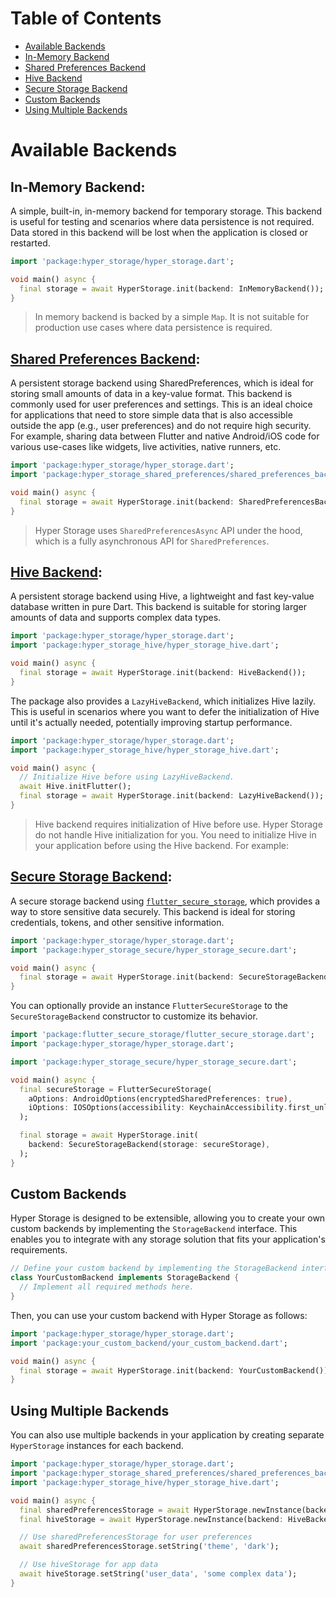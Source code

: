 # Table of Contents

- [Available Backends](#available-backends)
- [In-Memory Backend](#in-memory-backend)
- [Shared Preferences Backend](#shared-preferences-backend)
- [Hive Backend](#hive-backend)
- [Secure Storage Backend](#secure-storage-backend)
- [Custom Backends](#custom-backends)
- [Using Multiple Backends](#using-multiple-backends)

# Available Backends

## In-Memory Backend:

A simple, built-in, in-memory backend for temporary storage. This backend is useful for testing and scenarios where data
persistence is not required. Data stored in this backend will be lost when the application is closed or restarted.

```dart
import 'package:hyper_storage/hyper_storage.dart';

void main() async {
  final storage = await HyperStorage.init(backend: InMemoryBackend());
}
```

> In memory backend is backed by a simple `Map`. It is not suitable for production use cases where data persistence is
> required.

## [Shared Preferences Backend](https://pub.dev/packages/hyper_storage_shared_preferences):

A persistent storage backend using SharedPreferences, which is ideal for storing small amounts of data in a key-value
format. This backend is commonly used for user preferences and settings. This is an ideal choice for applications that
need to store simple data that is also accessible outside the app (e.g., user preferences) and do not require high
security. For example, sharing data between Flutter and native Android/iOS code for various use-cases like widgets,
live activities, native runners, etc.

```dart
import 'package:hyper_storage/hyper_storage.dart';
import 'package:hyper_storage_shared_preferences/shared_preferences_backend.dart';

void main() async {
  final storage = await HyperStorage.init(backend: SharedPreferencesBackend());
}
```

> Hyper Storage uses `SharedPreferencesAsync` API under the hood, which is a fully asynchronous API for
> `SharedPreferences`.

## [Hive Backend](https://pub.dev/packages/hyper_storage_hive):

A persistent storage backend using Hive, a lightweight and fast key-value database written in pure Dart. This backend
is suitable for storing larger amounts of data and supports complex data types.

```dart
import 'package:hyper_storage/hyper_storage.dart';
import 'package:hyper_storage_hive/hyper_storage_hive.dart';

void main() async {
  final storage = await HyperStorage.init(backend: HiveBackend());
}
```

The package also provides a `LazyHiveBackend`, which initializes Hive lazily. This is useful in scenarios where you want
to defer the initialization of Hive until it's actually needed, potentially improving startup performance.

```dart
import 'package:hyper_storage/hyper_storage.dart';
import 'package:hyper_storage_hive/hyper_storage_hive.dart';

void main() async {
  // Initialize Hive before using LazyHiveBackend.
  await Hive.initFlutter();
  final storage = await HyperStorage.init(backend: LazyHiveBackend());
}
```

> Hive backend requires initialization of Hive before use. Hyper Storage do not handle Hive initialization for you.
> You need to initialize Hive in your application before using the Hive backend. For example:

## [Secure Storage Backend](https://pub.dev/packages/hyper_storage_secure):

A secure storage backend using [`flutter_secure_storage`](https://pub.dev/packages/flutter_secure_storage), which
provides a way to store sensitive data securely. This backend is ideal for storing credentials, tokens, and other
sensitive information.

```dart
import 'package:hyper_storage/hyper_storage.dart';
import 'package:hyper_storage_secure/hyper_storage_secure.dart';

void main() async {
  final storage = await HyperStorage.init(backend: SecureStorageBackend());
}
```

You can optionally provide an instance `FlutterSecureStorage` to the `SecureStorageBackend` constructor to customize its
behavior.

```dart
import 'package:flutter_secure_storage/flutter_secure_storage.dart';
import 'package:hyper_storage/hyper_storage.dart';

import 'package:hyper_storage_secure/hyper_storage_secure.dart';

void main() async {
  final secureStorage = FlutterSecureStorage(
    aOptions: AndroidOptions(encryptedSharedPreferences: true),
    iOptions: IOSOptions(accessibility: KeychainAccessibility.first_unlock),
  );

  final storage = await HyperStorage.init(
    backend: SecureStorageBackend(storage: secureStorage),
  );
}
```

## Custom Backends

Hyper Storage is designed to be extensible, allowing you to create your own custom backends by implementing the
`StorageBackend` interface. This enables you to integrate with any storage solution that fits your application's
requirements.

```dart
// Define your custom backend by implementing the StorageBackend interface.
class YourCustomBackend implements StorageBackend {
  // Implement all required methods here.
}
```

Then, you can use your custom backend with Hyper Storage as follows:

```dart
import 'package:hyper_storage/hyper_storage.dart';
import 'package:your_custom_backend/your_custom_backend.dart';

void main() async {
  final storage = await HyperStorage.init(backend: YourCustomBackend());
}
```

## Using Multiple Backends

You can also use multiple backends in your application by creating separate `HyperStorage` instances for each backend.

```dart
import 'package:hyper_storage/hyper_storage.dart';
import 'package:hyper_storage_shared_preferences/shared_preferences_backend.dart';
import 'package:hyper_storage_hive/hyper_storage_hive.dart';

void main() async {
  final sharedPreferencesStorage = await HyperStorage.newInstance(backend: SharedPreferencesBackend());
  final hiveStorage = await HyperStorage.newInstance(backend: HiveBackend());

  // Use sharedPreferencesStorage for user preferences
  await sharedPreferencesStorage.setString('theme', 'dark');

  // Use hiveStorage for app data
  await hiveStorage.setString('user_data', 'some complex data');
}
```
